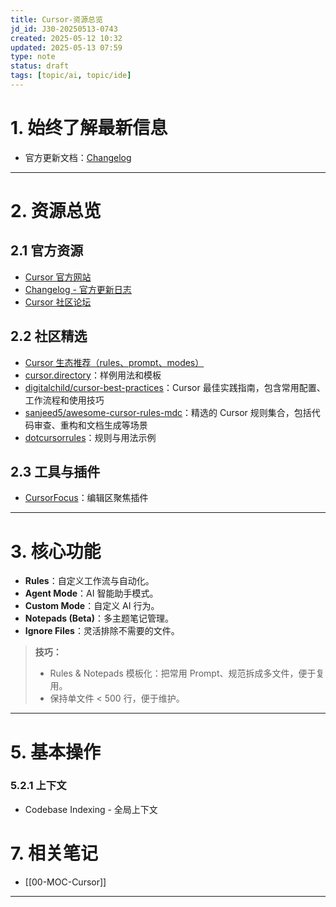 ```yaml
---
title: Cursor-资源总览
jd_id: J30-20250513-0743
created: 2025-05-12 10:32
updated: 2025-05-13 07:59
type: note
status: draft
tags: [topic/ai, topic/ide]
---
```


# 1. 始终了解最新信息

- 官方更新文档：[Changelog](https://docs.cursor.com/changelog)

---

# 2. 资源总览

## 2.1 官方资源

- [Cursor 官方网站](https://cursor.com/features)
- [Changelog - 官方更新日志](https://docs.cursor.com/changelog)
- [Cursor 社区论坛](https://forum.cursor.com)

## 2.2 社区精选

- [Cursor 生态推荐（rules、prompt、modes）](https://playbooks.com/rules)
- [cursor.directory](https://cursor.directory)：样例用法和模板
- [digitalchild/cursor-best-practices](https://github.com/digitalchild/cursor-best-practices)：Cursor 最佳实践指南，包含常用配置、工作流程和使用技巧
- [sanjeed5/awesome-cursor-rules-mdc](https://github.com/sanjeed5/awesome-cursor-rules-mdc)：精选的 Cursor 规则集合，包括代码审查、重构和文档生成等场景
- [dotcursorrules](https://dotcursorrules.com/)：规则与用法示例

## 2.3 工具与插件

- [CursorFocus](https://github.com/RenjiYuusei/CursorFocus)：编辑区聚焦插件

---

# 3. 核心功能

- **Rules**：自定义工作流与自动化。
- **Agent Mode**：AI 智能助手模式。
- **Custom Mode**：自定义 AI 行为。
- **Notepads (Beta)**：多主题笔记管理。
- **Ignore Files**：灵活排除不需要的文件。

> **技巧：**
>
> - Rules & Notepads 模板化：把常用 Prompt、规范拆成多文件，便于复用。
> - 保持单文件 < 500 行，便于维护。

---

# 5. 基本操作

### 5.2.1 上下文

- Codebase Indexing - 全局上下文

# 7. 相关笔记

- [[00-MOC-Cursor]]

---
